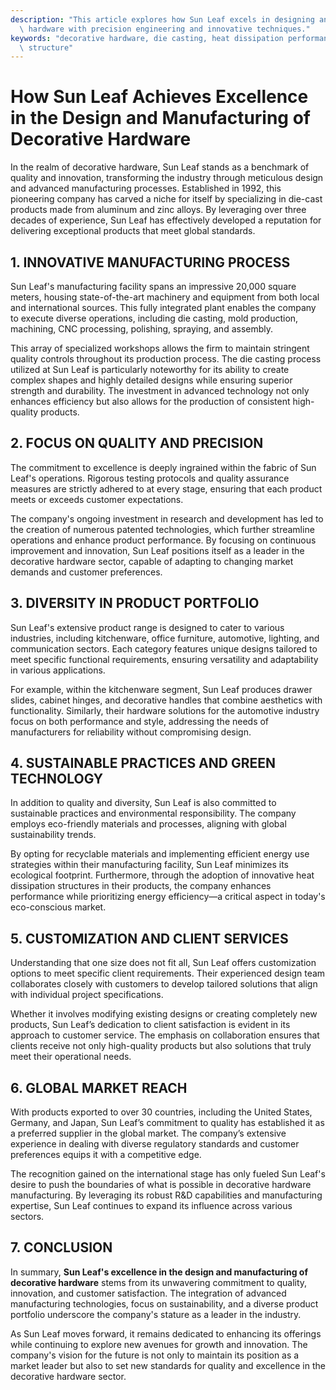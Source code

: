 ```yaml
---
description: "This article explores how Sun Leaf excels in designing and manufacturing decorative\
  \ hardware with precision engineering and innovative techniques."
keywords: "decorative hardware, die casting, heat dissipation performance, heat dissipation\
  \ structure"
---
```

# How Sun Leaf Achieves Excellence in the Design and Manufacturing of Decorative Hardware

In the realm of decorative hardware, Sun Leaf stands as a benchmark of quality and innovation, transforming the industry through meticulous design and advanced manufacturing processes. Established in 1992, this pioneering company has carved a niche for itself by specializing in die-cast products made from aluminum and zinc alloys. By leveraging over three decades of experience, Sun Leaf has effectively developed a reputation for delivering exceptional products that meet global standards.

## 1. INNOVATIVE MANUFACTURING PROCESS

Sun Leaf's manufacturing facility spans an impressive 20,000 square meters, housing state-of-the-art machinery and equipment from both local and international sources. This fully integrated plant enables the company to execute diverse operations, including die casting, mold production, machining, CNC processing, polishing, spraying, and assembly.

This array of specialized workshops allows the firm to maintain stringent quality controls throughout its production process. The die casting process utilized at Sun Leaf is particularly noteworthy for its ability to create complex shapes and highly detailed designs while ensuring superior strength and durability. The investment in advanced technology not only enhances efficiency but also allows for the production of consistent high-quality products.

## 2. FOCUS ON QUALITY AND PRECISION

The commitment to excellence is deeply ingrained within the fabric of Sun Leaf's operations. Rigorous testing protocols and quality assurance measures are strictly adhered to at every stage, ensuring that each product meets or exceeds customer expectations. 

The company's ongoing investment in research and development has led to the creation of numerous patented technologies, which further streamline operations and enhance product performance. By focusing on continuous improvement and innovation, Sun Leaf positions itself as a leader in the decorative hardware sector, capable of adapting to changing market demands and customer preferences.

## 3. DIVERSITY IN PRODUCT PORTFOLIO

Sun Leaf's extensive product range is designed to cater to various industries, including kitchenware, office furniture, automotive, lighting, and communication sectors. Each category features unique designs tailored to meet specific functional requirements, ensuring versatility and adaptability in various applications. 

For example, within the kitchenware segment, Sun Leaf produces drawer slides, cabinet hinges, and decorative handles that combine aesthetics with functionality. Similarly, their hardware solutions for the automotive industry focus on both performance and style, addressing the needs of manufacturers for reliability without compromising design.

## 4. SUSTAINABLE PRACTICES AND GREEN TECHNOLOGY

In addition to quality and diversity, Sun Leaf is also committed to sustainable practices and environmental responsibility. The company employs eco-friendly materials and processes, aligning with global sustainability trends. 

By opting for recyclable materials and implementing efficient energy use strategies within their manufacturing facility, Sun Leaf minimizes its ecological footprint. Furthermore, through the adoption of innovative heat dissipation structures in their products, the company enhances performance while prioritizing energy efficiency—a critical aspect in today's eco-conscious market.

## 5. CUSTOMIZATION AND CLIENT SERVICES

Understanding that one size does not fit all, Sun Leaf offers customization options to meet specific client requirements. Their experienced design team collaborates closely with customers to develop tailored solutions that align with individual project specifications.

Whether it involves modifying existing designs or creating completely new products, Sun Leaf’s dedication to client satisfaction is evident in its approach to customer service. The emphasis on collaboration ensures that clients receive not only high-quality products but also solutions that truly meet their operational needs.

## 6. GLOBAL MARKET REACH

With products exported to over 30 countries, including the United States, Germany, and Japan, Sun Leaf’s commitment to quality has established it as a preferred supplier in the global market. The company’s extensive experience in dealing with diverse regulatory standards and customer preferences equips it with a competitive edge.

The recognition gained on the international stage has only fueled Sun Leaf's desire to push the boundaries of what is possible in decorative hardware manufacturing. By leveraging its robust R&D capabilities and manufacturing expertise, Sun Leaf continues to expand its influence across various sectors.

## 7. CONCLUSION

In summary, **Sun Leaf's excellence in the design and manufacturing of decorative hardware** stems from its unwavering commitment to quality, innovation, and customer satisfaction. The integration of advanced manufacturing technologies, focus on sustainability, and a diverse product portfolio underscore the company's stature as a leader in the industry.

As Sun Leaf moves forward, it remains dedicated to enhancing its offerings while continuing to explore new avenues for growth and innovation. The company's vision for the future is not only to maintain its position as a market leader but also to set new standards for quality and excellence in the decorative hardware sector.
